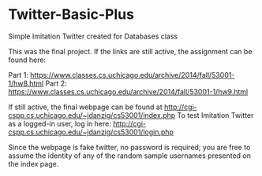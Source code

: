 # Twitter-Basic-Plus
Simple Imitation Twitter created for Databases class

This was the final project. If the links are still active, the assignment can be found here:

Part 1: https://www.classes.cs.uchicago.edu/archive/2014/fall/53001-1/hw8.html
Part 2: https://www.classes.cs.uchicago.edu/archive/2014/fall/53001-1/hw9.html

If still active, the final webpage can be found at http://cgi-cspp.cs.uchicago.edu/~jdanzig/cs53001/index.php
To test Imitation Twitter as a logged-in user, log in here: http://cgi-cspp.cs.uchicago.edu/~jdanzig/cs53001/login.php

Since the webpage is fake twitter, no password is required; you are free to assume the identity of any of the random sample usernames presented on the index page.
